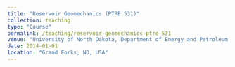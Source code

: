 ```yaml
---
title: "Reservoir Geomechanics (PTRE 531)"
collection: teaching
type: "Course"
permalink: /teaching/reservoir-geomechanics-ptre-531
venue: "University of North Dakota, Department of Energy and Petroleum Engineering"
date: 2014-01-01
location: "Grand Forks, ND, USA"
---
```

